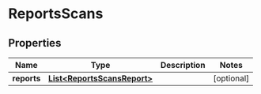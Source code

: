 
# ReportsScans

## Properties
Name | Type | Description | Notes
------------ | ------------- | ------------- | -------------
**reports** | [**List&lt;ReportsScansReport&gt;**](ReportsScansReport.md) |  |  [optional]



